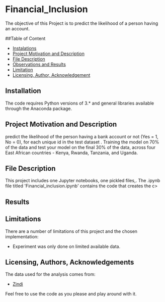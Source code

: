 # Financial_Inclusion


The objective of this Project is to predict the likelihood of a person having an account.

##Table of Content
* [Instalations](#Installation)
* [Project Motivation and Description](#Motivation)
* [File Description](#Description)
* [Observations and Results](#Results)
* [Limitation](#Limitation)
* [Licensing, Author, Acknowledgement](#Licensing)

## Installation
The code requires Python versions of 3.* and general libraries available through the Anaconda package.

## Project Motivation and Description <a name="motivation"></a>
predict the likelihood of the person having a bank account or not (Yes = 1, No = 0), for each unique id in the test dataset . Training the model on 70% of the data and test your model on the final 30% of the data, across four East African countries - Kenya, Rwanda, Tanzania, and Uganda.

## File Description <a name="description"></a>
This project includes one Jupyter notebooks, one pickled files,. The .ipynb file titled 'Financial_inclusion.ipynb' contains the code that creates the c>


## Results


## Limitations
There are a number of limitations of this project and the chosen implementation:
* Experiment was only done on limited available data.


## Licensing, Authors, Acknowledgements <a name="licensing"></a>
The data used for the analysis comes from:
* [Zindi](https://zindi.africa/competitions/financial-inclusion-in-africa/)

Feel free to use the code as you please and play around with it.

